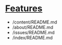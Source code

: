 # [Features](README.md)

- /content/README.md
- /about/README.md
- /issues/README.md
- /index/README.md
